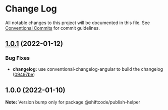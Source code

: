 # Change Log

All notable changes to this project will be documented in this file.
See [Conventional Commits](https://conventionalcommits.org) for commit guidelines.

## [1.0.1](https://github.com/shiftcode/sc-commons-public/compare/@shiftcode/publish-helper@1.0.0...@shiftcode/publish-helper@1.0.1) (2022-01-12)


### Bug Fixes

* **changelog:** use conventional-changelog-angular to build the changelog ([09497be](https://github.com/shiftcode/sc-commons-public/commit/09497be67a73ba020428d55710e34dcafd58073f))





## 1.0.0 (2022-01-10)

**Note:** Version bump only for package @shiftcode/publish-helper
